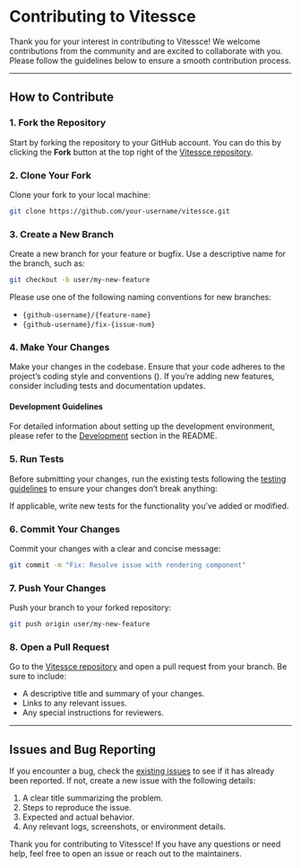 # Contributing to Vitessce

Thank you for your interest in contributing to Vitessce! We welcome contributions from the community and are excited to collaborate with you. Please follow the guidelines below to ensure a smooth contribution process.

---

## How to Contribute

### 1. Fork the Repository
Start by forking the repository to your GitHub account. You can do this by clicking the **Fork** button at the top right of the [Vitessce repository](https://github.com/vitessce/vitessce).

### 2. Clone Your Fork
Clone your fork to your local machine:
```bash
git clone https://github.com/your-username/vitessce.git
```

### 3. Create a New Branch
Create a new branch for your feature or bugfix. Use a descriptive name for the branch, such as:
```bash
git checkout -b user/my-new-feature
```

Please use one of the following naming conventions for new branches:
- `{github-username}/{feature-name}`
- `{github-username}/fix-{issue-num}`


### 4. Make Your Changes
Make your changes in the codebase. Ensure that your code adheres to the project’s coding style and conventions (). If you’re adding new features, consider including tests and documentation updates.

#### Development Guidelines
For detailed information about setting up the development environment, please refer to the [Development](README.md#development) section in the README.

### 5. Run Tests
Before submitting your changes, run the existing tests following the [testing guidelines](README.md#testing) to ensure your changes don’t break anything:

If applicable, write new tests for the functionality you’ve added or modified.

### 6. Commit Your Changes
Commit your changes with a clear and concise message:
```bash
git commit -m "Fix: Resolve issue with rendering component"
```

### 7. Push Your Changes
Push your branch to your forked repository:
```bash
git push origin user/my-new-feature
```

### 8. Open a Pull Request
Go to the [Vitessce repository](https://github.com/vitessce/vitessce) and open a pull request from your branch. Be sure to include:
- A descriptive title and summary of your changes.
- Links to any relevant issues.
- Any special instructions for reviewers.

---

## Issues and Bug Reporting
If you encounter a bug, check the [existing issues](https://github.com/vitessce/vitessce/issues) to see if it has already been reported. If not, create a new issue with the following details:
1. A clear title summarizing the problem.
2. Steps to reproduce the issue.
3. Expected and actual behavior.
4. Any relevant logs, screenshots, or environment details.


Thank you for contributing to Vitessce! If you have any questions or need help, feel free to open an issue or reach out to the maintainers.
